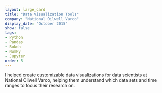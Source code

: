 ```yaml
---
layout: large_card
title: "Data Visualization Tools"
company: "National Oilwell Varco"
display_date: "October 2015"
show: false
tags: 
- Python
- Pandas
- Bokeh
- NumPy
- Jupyter
order: 5
---
```


I helped create customizable data visualizations for data scientists at National Oilwell Varco, helping them
understand which data sets and time ranges to focus their research on.